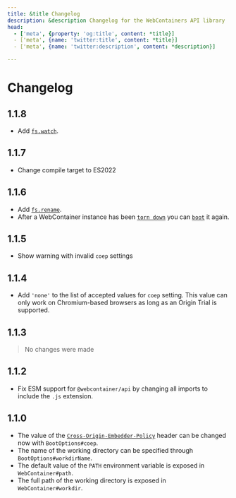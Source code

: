 ```yaml
---
title: &title Changelog
description: &description Changelog for the WebContainers API library
head:
  - ['meta', {property: 'og:title', content: *title}]
  - ['meta', {name: 'twitter:title', content: *title}]
  - ['meta', {name: 'twitter:description', content: *description}]

---
```


# Changelog

## 1.1.8

* Add [`fs.watch`](api#▸-watch).

## 1.1.7

* Change compile target to ES2022

## 1.1.6

* Add [`fs.rename`](api#▸-rename).
* After a WebContainer instance has been [`torn down`](api#▸-teardown) you can [`boot`](api#▸-boot) it again.

## 1.1.5

* Show warning with invalid `coep` settings

## 1.1.4

* Add `'none'` to the list of accepted values for `coep` setting. This value can only work on Chromium-based browsers as long as an Origin Trial is supported.

## 1.1.3

> No changes were made

## 1.1.2

* Fix ESM support for `@webcontainer/api` by changing all imports to include the `.js` extension.

## 1.1.0

* The value of the [`Cross-Origin-Embedder-Policy`](https://developer.mozilla.org/en-US/docs/Web/HTTP/Headers/Cross-Origin-Embedder-Policy) header can be changed now with `BootOptions#coep`.
* The name of the working directory can be specified through `BootOptions#workdirName`.
* The default value of the `PATH` environment variable is exposed in `WebContainer#path`.
* The full path of the working directory is exposed in `WebContainer#workdir`.

